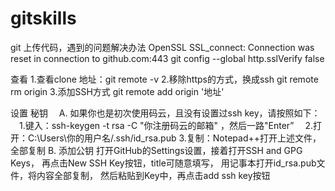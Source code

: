 # gitskills
git 上传代码，遇到的问题解决办法
OpenSSL SSL_connect: Connection was reset in connection to github.com:443
git config --global http.sslVerify false

查看 
 1.查看clone 地址：git remote -v
 2.移除https的方式，换成ssh  git remote rm origin 
 3.添加SSH方式 git remote add origin '地址'

 
设置 秘钥
　A. 如果你也是初次使用码云，且没有设置过ssh key，请按照如下：
　1.键入：ssh-keygen -t rsa -C "你注册码云的邮箱" ，然后一路"Enter”
　2.打开：C:\Users\你的用户名/.ssh/id_rsa.pub
  3.复制：Notepad++打开上述文件，全部复制
  B. 添加公钥
  打开GitHub的Settings设置，接着打开SSH and GPG Keys，
  再点击New SSH Key按钮，title可随意填写，
  用记事本打开id_rsa.pub文件，将内容全部复制，
  然后粘贴到Key中，再点击add ssh key按钮